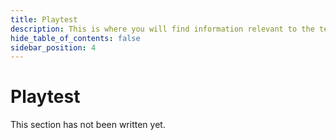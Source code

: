 ```yaml
---
title: Playtest
description: This is where you will find information relevant to the text editor.
hide_table_of_contents: false
sidebar_position: 4
---
```


# Playtest

This section has not been written yet.
